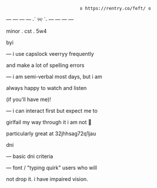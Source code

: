 								ʚ https://rentry.co/feft/ ɞ

— — — — ˗ˋ ୨୧ ˊ˗ — — — —

minor . cst . 5w4

byi

— i use capslock veerryy frequently

and make a lot of spelling errors

— i am semi-verbal most days, but i am

always happy to watch and listen

(if you'll have me)!

— i can interact first but expect me to

girlfail my way through it i am not 🙁

particularly great at 32jhhsag72q1jau

dni

— basic dni criteria

— font / "typing quirk" users who will

not drop it. i have impaired vision.

